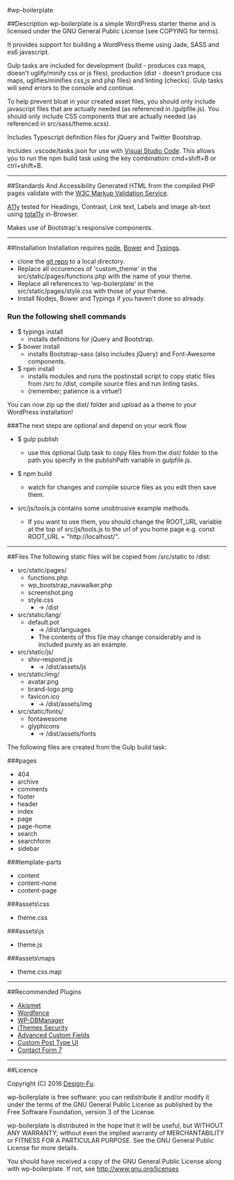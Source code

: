 #wp-boilerplate

##Description
wp-boilerplate is a simple WordPress starter theme and is licensed under the GNU General Public License (see COPYING for terms).

It provides support for building a WordPress theme using Jade, SASS and es6 javascript.

Gulp tasks are included for development (build - produces css maps, doesn't uglify/minify css or js files), production (dist - doesn't produce css maps, uglifies/minifies css,js and php files) and linting (checks).
Gulp tasks will send errors to the console and continue.

To help prevent bloat in your created asset files, you should only include javascript files that are actually needed (as referenced in /gulpfile.js).
You should only include CSS components that are actually needed (as referenced in src/sass/theme.scss).

Includes Typescript definition files for jQuery and Twitter Bootstrap.

Includes .vscode/tasks.json for use with [Visual Studio Code](https://code.visualstudio.com/). This allows you to run the npm build task using the key combination: cmd+shift+B or ctrl+shift+B.

---

##Standards And Accessibility
Generated HTML from the compiled PHP pages validate with the [W3C Markup Validation Service](https://validator.w3.org/).

[A11y](http://a11yproject.com/) tested for Headings, Contrast, Link text, Labels and image alt-text using [tota11y](https://github.com/Khan/tota11y) in-Browser.

Makes use of Bootstrap's responsive components.

---

##Installation
Installation requires [node](https://nodejs.org/en/), [Bower](https://bower.io/) and [Typings](https://github.com/typings/typings).

- clone the [git repo](https://github.com/lrs/wp-boilerplate.git) to a local directory.
- Replace all occurences of 'custom_theme' in the src/static/pages/functions.php with the name of your theme.
- Replace all references to 'wp-boilerplate' in the src/static/pages/style.css with those of your theme.
- Install Nodejs, Bower and Typings if you haven't done so already.

### Run the following shell commands
- $ typings install
  - installs definitions for jQuery and Bootstrap.
- $ bower install
  - installs Bootstrap-sass (also includes jQuery) and Font-Awesome components.
- $ npm install
  - installs modules and runs the postinstall script to copy static files from /src to /dist, compile source files and run linting tasks.
  - (remember; patience is a virtue!)

You can now zip up the dist/ folder and upload as a theme to your WordPress installation!

###The next steps are optional and depend on your work flow
- $ gulp publish
  - use this optional Gulp task to copy files from the dist/ folder to the path you specify in the publishPath variable in gulpfile.js.
- $ npm build
  - watch for changes and compile source files as you edit then save them.

- src/js/tools.js contains some unobtrusive example methods.
  - If you want to use them, you should change the ROOT_URL variable at the top of src/js/tools.js to the url of you home page e.g. const ROOT_URL = "http://localhost/".

---

##Files
The following static files will be copied from /src/static to /dist:
- src/static/pages/
  - functions.php
  - wp_bootstrap_navwalker.php
  - screenshot.png
  - style.css
    - -> /dist
- src/static/lang/
  - default.pot
    - -> /dist/languages
    - The contents of this file may change considerably and is included purely as an example.
- src/static/js/
  - shiv-respond.js
    - -> /dist/assets/js
- src/static/img/
  - avatar.png
  - brand-logo.png
  - favicon.ico
    - -> /dist/assets/img
- src/static/fonts/
  - fontawesome
  - glyphicons
    - -> /dist/assets/fonts

The following files are created from the Gulp build task:

###pages
- 404
- archive
- comments
- footer
- header
- index
- page
- page-home
- search
- searchform
- sidebar

###template-parts
- content
- content-none
- content-page

###assets\css
- theme.css

###assets\js
- theme.js

###assets\maps
- theme.css.map

---

##Recommended Plugins
- [Akismet](https://wordpress.org/plugins/akismet/)
- [Wordfence](https://wordpress.org/plugins/wordfence/)
- [WP-DBManager](https://wordpress.org/plugins/wp-dbmanager/)
- [iThemes Security](https://wordpress.org/plugins/better-wp-security/)
- [Advanced Custom Fields](https://wordpress.org/plugins/advanced-custom-fields/)
- [Custom Post Type UI](https://wordpress.org/plugins/custom-post-type-ui/)
- [Contact Form 7](https://wordpress.org/plugins/contact-form-7/)

---

##Licence

Copyright (C) 2016  [Design-Fu](http://design-fu.com/).

wp-boilerplate is free software: you can redistribute it and/or modify
it under the terms of the GNU General Public License as published by
the Free Software Foundation, version 3 of the License.

wp-boilerplate is distributed in the hope that it will be useful,
but WITHOUT ANY WARRANTY; without even the implied warranty of
MERCHANTABILITY or FITNESS FOR A PARTICULAR PURPOSE.  See the
GNU General Public License for more details.

You should have received a copy of the GNU General Public License
along with wp-boilerplate.  If not, see http://www.gnu.org/licenses
